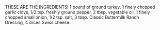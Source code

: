 THESE ARE THE INGREDIENTS!
1 pound of ground turkey, 
1 finely chopped garlic clove, 
1/2 tsp. freshly ground pepper, 
2 tbsp. vegetable oil, 
1 finely chopped small onion, 
1/2 tsp. salt, 
3 tbsp. Classic Buttermilk Ranch Dressing, 
4 slices Swiss cheese.

